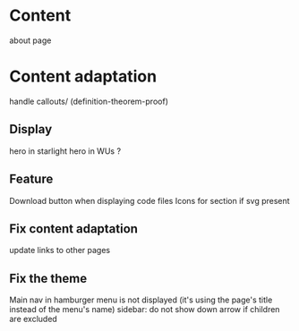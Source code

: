 # Content
about page

# Content adaptation
handle callouts/ (definition-theorem-proof)

## Display
hero in starlight
hero in WUs ?

## Feature
Download button when displaying code files
Icons for section if svg present

## Fix content adaptation
update links to other pages

## Fix the theme
Main nav in hamburger menu is not displayed (it's using the page's title instead of the menu's name)
sidebar: do not show down arrow if children are excluded